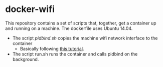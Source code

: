 # docker-wifi  

This repository contains a set of scripts that, together, get a container up and running on a machine.
The dockerfile uses Ubuntu 14.04.

* The script *pidbind.sh* copies the machine wifi network interface to the container  
   * Basically following [this tutorial](https://github.com/fgg89/docker-ap/wiki/Container-access-to-wireless-network-interface).  
* The script run.sh runs the container and calls pidbind on the background.    
